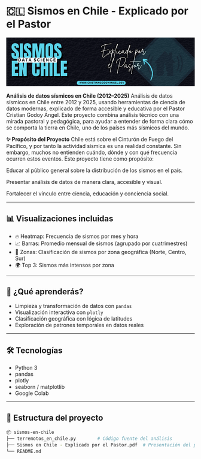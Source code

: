 # 🇨🇱 Sismos en Chile - Explicado por el Pastor

![Portada](https://github.com/cristiangodoyangel/Analisis-Sismico-Chile-Data-Science/blob/ccd2e4ea36b6f6c3129db5eaf1740cf6516abb31/assets/banner.png)

**Análisis de datos sísmicos en Chile (2012–2025)** 
Análisis de datos sísmicos en Chile entre 2012 y 2025, usando herramientas de ciencia de datos modernas, explicado de forma accesible y educativa por el Pastor Cristian Godoy Angel. Este proyecto combina análisis técnico con una mirada pastoral y pedagógica, para ayudar a entender de forma clara cómo se comporta la tierra en Chile, uno de los países más sísmicos del mundo.

**✨ Propósito del Proyecto**
Chile está sobre el Cinturón de Fuego del Pacífico, y por tanto la actividad sísmica es una realidad constante. Sin embargo, muchos no entienden cuándo, dónde y con qué frecuencia ocurren estos eventos. Este proyecto tiene como propósito:

Educar al público general sobre la distribución de los sismos en el país.

Presentar análisis de datos de manera clara, accesible y visual.

Fortalecer el vínculo entre ciencia, educación y conciencia social.



---

## 📊 Visualizaciones incluidas

- 🔥 Heatmap: Frecuencia de sismos por mes y hora
- 📈 Barras: Promedio mensual de sismos (agrupado por cuatrimestres)
- 📍 Zonas: Clasificación de sismos por zona geográfica (Norte, Centro, Sur)
- 🌍 Top 3: Sismos más intensos por zona

---

## 🧠 ¿Qué aprenderás?

- Limpieza y transformación de datos con `pandas`
- Visualización interactiva con `plotly`
- Clasificación geográfica con lógica de latitudes
- Exploración de patrones temporales en datos reales

---

## 🛠️ Tecnologías

- Python 3
- pandas
- plotly
- seaborn / matplotlib
- Google Colab

---

## 📁 Estructura del proyecto

```bash
📦 sismos-en-chile
├── terremotos_en_chile.py        # Código fuente del análisis
├── Sismos en Chile - Explicado por el Pastor.pdf  # Presentación del proyecto
└── README.md
